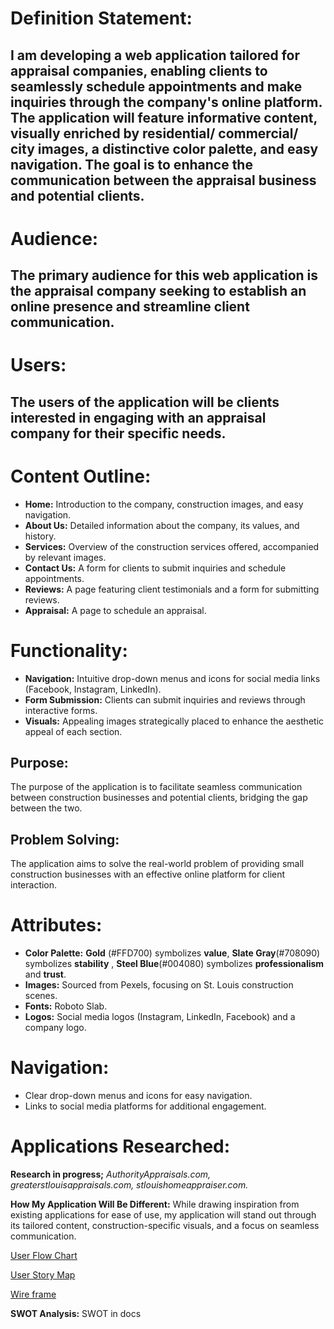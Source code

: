 # Definition Statement:
## I am developing a web application tailored for appraisal companies, enabling clients to seamlessly schedule appointments and make inquiries through the company's online platform. The application will feature informative content, visually enriched by residential/ commercial/ city images, a distinctive color palette, and easy navigation. The goal is to enhance the communication between the appraisal business and potential clients.

# Audience:
## The primary audience for this web application is the appraisal company seeking to establish an online presence and streamline client communication.

# Users:
## The users of the application will be clients interested in engaging with an appraisal company for their specific needs.

# Content Outline:

- **Home:** Introduction to the company, construction images, and easy navigation.
- **About Us:** Detailed information about the company, its values, and history.
- **Services:** Overview of the construction services offered, accompanied by relevant images.
- **Contact Us:** A form for clients to submit inquiries and schedule appointments.
- **Reviews:** A page featuring client testimonials and a form for submitting reviews.
- **Appraisal:** A page to schedule an appraisal.

# Functionality:

- **Navigation:** Intuitive drop-down menus and icons for social media links (Facebook, Instagram, LinkedIn).
- **Form Submission:** Clients can submit inquiries and reviews through interactive forms.
- **Visuals:** Appealing images strategically placed to enhance the aesthetic appeal of each section.

## **Purpose:**
The purpose of the application is to facilitate seamless communication between construction businesses and potential clients, bridging the gap between the two.

## **Problem Solving:**
The application aims to solve the real-world problem of providing small construction businesses with an effective online platform for client interaction.

# Attributes:

- **Color Palette:** **Gold** (#FFD700) symbolizes **value**, **Slate Gray**(#708090) symbolizes **stability** , **Steel Blue**(#004080) symbolizes **professionalism** and **trust**.
- **Images:** Sourced from Pexels, focusing on St. Louis construction scenes.
- **Fonts:** Roboto Slab.
- **Logos:** Social media logos (Instagram, LinkedIn, Facebook) and a company logo.

# Navigation:

- Clear drop-down menus and icons for easy navigation.
- Links to social media platforms for additional engagement.

# Applications Researched:

**Research in progress;** *AuthorityAppraisals.com, greaterstlouisappraisals.com, stlouishomeappraiser.com.*

**How My Application Will Be Different:**
While drawing inspiration from existing applications for ease of use, my application will stand out through its tailored content, construction-specific visuals, and a focus on seamless communication.

[User Flow Chart](https://app.mural.co/t/savvyfs3369/m/savvyfs3369/1699898106392/9259753a308a48f724644f289481492b34d67c95?sender=u68454baa11e1091e1ffc6504)

[User Story Map](https://app.mural.co/t/savvyfs3369/m/savvyfs3369/1700344722202/432b1517df614724ada808d3bb23927fb470fb85?sender=u68454baa11e1091e1ffc6504)

[Wire frame](https://lucid.app/lucidchart/7629a20a-316d-4a3f-b916-c8dca29857f7/edit?invitationId=inv_f3502054-9535-4555-b287-8ae00146b79a&page=0_0#)

**SWOT Analysis:**
SWOT in docs
